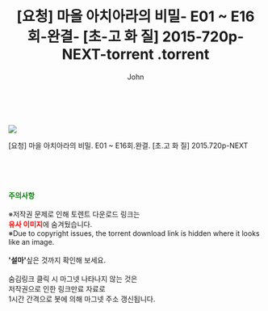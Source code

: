 ﻿---
layout: post
title:  "                   [요청] 마을 아치아라의 비밀- E01 ~ E16회-완결- [초-고 화 질] 2015-720p-NEXT-torrent                .torrent"
author: John
categories: [ 드라마 ]
tags: [  ]
image: https://torrentrj58.com/uploadfile/full/b40f62765117f28e921ad61238c6fbc9fc9baef2.jpg 
description: "                   [요청] 마을 아치아라의 비밀- E01 ~ E16회-완결- [초-고 화 질] 2015-720p-NEXT-torrent                 torrent 정보 공유"
toc: true
toc_sticky: true
---

<br>
<p><img src="https://torrentrj58.com/uploadfile/full/b40f62765117f28e921ad61238c6fbc9fc9baef2.jpg"/></p>
 [요청] 마을 아치아라의 비밀. E01 ~ E16회.완결. [초.고 화 질] 2015.720p-NEXT  
    
<br><br><br>
<p data-ke-size="size16"><b><span style="color: green;">주의사항</span></b><br /><br />※저작권 문제로 인해 토렌트 다운로드 링크는<br /><b><span style="color: red;">유사 이미지</span></b>에 숨겨뒀습니다.<br />※Due to copyright issues, the torrent download link is hidden where it looks like an image.<br /><br /><b>'설마'</b>싶은 것까지 확인해 보세요.<br /><br />숨김링크 클릭 시 마그넷 나타나지 않는 것은<br />저작권으로 인한 링크만료 자료로<br />1시간 간격으로 봇에 의해 마그넷 주소 갱신됩니다.</p>
